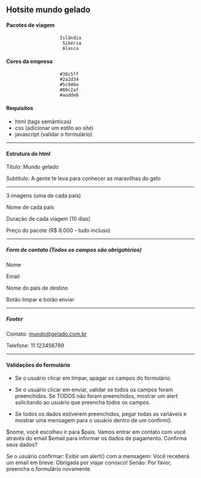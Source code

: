 ## Hotsite mundo gelado

#### Pacotes de viagem
                        Islândia
                         Sibéria
                         Alasca

#### Cores da empresa
                        #30c5ff
                        #2a2d34
                        #5c946e
                        #80c2af
                        #aodde6

#### Requisitos

- html (tags semânticas)
- css (adicionar um estilo ao site)
- javascript (validar o formulário)

***

#### Estrutura do html

Título: Mundo gelado

Subtítulo: A gente te leva para conhecer as maravilhas do gelo

***

3 imagens (uma de cada país)

Nome de cada país

Duração de cada viagem (10 dias)

Preço do pacote (R$ 8.000 - tudo incluso)

***

##### Form de contato (Todos os campos são obrigatórios)

Nome

Email

Nome do país de destino

Botão limpar e botão enviar

***

##### Footer

Contato: mundo@gelado.com.br

Telefone: 11 123456789


***


#### Validações do formulário

- Se o usuário clicar em limpar, apagar os campos do formulário.

- Se o usuário clicar em enviar, validar se todos os campos foram preenchidos. Se TODOS não foram preenchidos, mostrar um alert solicitando ao usuário que preencha todos os campos.

- Se todos os dados estiverem preenchidos, pegar todas as variáveis e mostrar uma mensagem para o usuário dentro de um confirm()

$nome, você escolheu ir para $pais. Vamos entrar em contato com você através do email $email para informar os dados de pagamento. Confirma seus dados?

Se o usuário confirmar: Exibir um alert() com a mensagem: Você receberá um email em breve. Obrigada por viajar conosco!
Senão: Por favor, preencha o formulário novamente.


